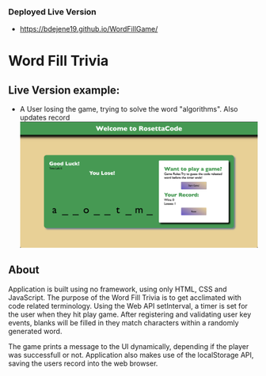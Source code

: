 ### Deployed Live Version
- https://bdejene19.github.io/WordFillGame/

# Word Fill Trivia

## Live Version example: 
- A User losing the game, trying to solve the word "algorithms". Also updates record
![A screen shot of the live application showing off features of application. Has display message of "You Lose!" to user after not solving the word "algorithms" in time.Also updates user record](assets/imgs/liveScreenshot.png)

## About 
Application is built using no framework, using only HTML, CSS and JavaScript. The purpose of the Word Fill Trivia is to get acclimated with code related terminology. Using the Web API setInterval, a timer is set for the user when they hit play game. After registering and validating user key events, blanks will be filled in they match characters within a randomly generated word.


The game prints a message to the UI dynamically, depending if the player was successfull or not. Application also makes use of the localStorage API, saving the users record into the web browser.
